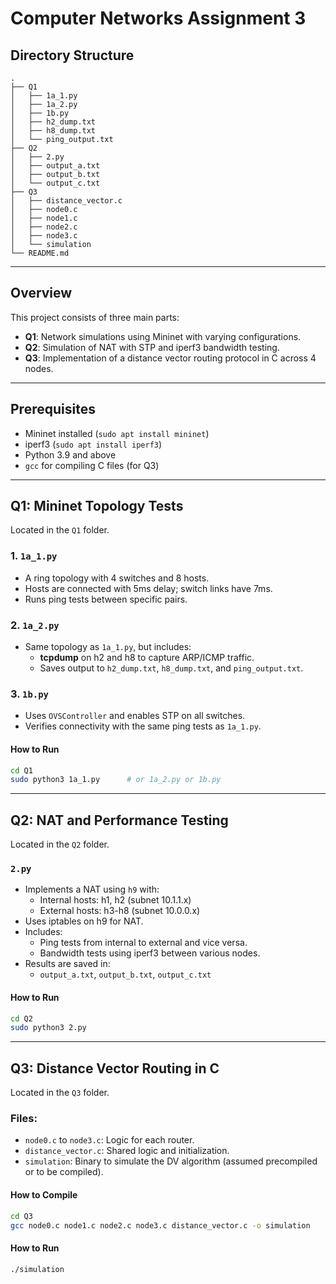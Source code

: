 
# Computer Networks Assignment 3

## Directory Structure

```
.
├── Q1
│   ├── 1a_1.py
│   ├── 1a_2.py
│   ├── 1b.py
│   ├── h2_dump.txt
│   ├── h8_dump.txt
│   └── ping_output.txt
├── Q2
│   ├── 2.py
│   ├── output_a.txt
│   ├── output_b.txt
│   └── output_c.txt
├── Q3
│   ├── distance_vector.c
│   ├── node0.c
│   ├── node1.c
│   ├── node2.c
│   ├── node3.c
│   └── simulation
└── README.md
```

---

## Overview

This project consists of three main parts:
- **Q1**: Network simulations using Mininet with varying configurations.
- **Q2**: Simulation of NAT with STP and iperf3 bandwidth testing.
- **Q3**: Implementation of a distance vector routing protocol in C across 4 nodes.

---

## Prerequisites

- Mininet installed (`sudo apt install mininet`)
- iperf3 (`sudo apt install iperf3`)
- Python 3.9 and above
- `gcc` for compiling C files (for Q3)

---

## Q1: Mininet Topology Tests

Located in the `Q1` folder.

### 1. `1a_1.py`
- A ring topology with 4 switches and 8 hosts.
- Hosts are connected with 5ms delay; switch links have 7ms.
- Runs ping tests between specific pairs.

### 2. `1a_2.py`
- Same topology as `1a_1.py`, but includes:
  - **tcpdump** on h2 and h8 to capture ARP/ICMP traffic.
  - Saves output to `h2_dump.txt`, `h8_dump.txt`, and `ping_output.txt`.

### 3. `1b.py`
- Uses `OVSController` and enables STP on all switches.
- Verifies connectivity with the same ping tests as `1a_1.py`.

#### How to Run
```bash
cd Q1
sudo python3 1a_1.py      # or 1a_2.py or 1b.py
```

---

## Q2: NAT and Performance Testing

Located in the `Q2` folder.

### `2.py`
- Implements a NAT using `h9` with:
  - Internal hosts: h1, h2 (subnet 10.1.1.x)
  - External hosts: h3-h8 (subnet 10.0.0.x)
- Uses iptables on h9 for NAT.
- Includes:
  - Ping tests from internal to external and vice versa.
  - Bandwidth tests using iperf3 between various nodes.
- Results are saved in:
  - `output_a.txt`, `output_b.txt`, `output_c.txt`

#### How to Run
```bash
cd Q2
sudo python3 2.py
```

---

## Q3: Distance Vector Routing in C

Located in the `Q3` folder.

### Files:
- `node0.c` to `node3.c`: Logic for each router.
- `distance_vector.c`: Shared logic and initialization.
- `simulation`: Binary to simulate the DV algorithm (assumed precompiled or to be compiled).

#### How to Compile
```bash
cd Q3
gcc node0.c node1.c node2.c node3.c distance_vector.c -o simulation
```

#### How to Run
```bash
./simulation
```
